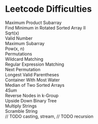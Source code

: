 Leetcode Difficulties
========
Maximum Product Subarray<br>
Find Minimum in Rotated Sorted Array II<br>
Sqrt(x)<br>
Valid Number<br>
Maximum Subarray<br>
Pow(x, n)<br>
Permutations<br>
Wildcard Matching<br>
Regular Expression Matching<br>
Next Permutation<br>
Longest Valid Parentheses<br>
Container With Most Water<br>
Median of Two Sorted Arrays<br>
4Sum<br>
Reverse Nodes in k-Group<br>
Upside Down Binary Tree<br>
Multiply Strings<br>
Scramble String<br>
// TODO casting, stream, 
// TODO recursion